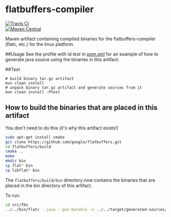 # flatbuffers-compiler
[![Travis CI](https://travis-ci.org/davidmoten/flatbuffers-compiler.svg)](https://travis-ci.org/davidmoten/flatbuffers-compiler)<br/>
[![Maven Central](https://maven-badges.herokuapp.com/maven-central/com.github.davidmoten/flatbuffers-compiler/badge.svg?style=flat)](https://maven-badges.herokuapp.com/maven-central/com.github.davidmoten/flatbuffers-compiler)<br/>

Maven artifact containing compiled binaries for the flatbuffers-compiler (flatc, etc.) for the linux platform.

##Usage
See the profile with id *test* in [pom.xml](pom.xml) for an example of how to generate java source using the binaries in this artifact.

##Test
```
# build binary tar.gz artifact
mvn clean install
# unpack binary tar.gz artifact and generate sources from it
mvn clean install -Ptest
``` 

## How to build the binaries that are placed in this artifact
You don't need to do this (it's why this artifact exists!)
```bash
sudo apt-get install cmake
git clone https://github.com/google/flatbuffers.git
cd flatbuffers/build
cmake ..
make
mkdir bin
cp flat* bin
cp libflat* bin
```
The `flatbuffers/build/bin` directory now contains the binaries that are placed in the bin directory of this artifact.

To run:
```bash
cd src/fbs
../../bin/flatc --java --gen-mutable -o ../../target/generated-sources/java monster.fbs
```

